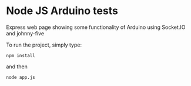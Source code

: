# Node JS Arduino tests

Express web page showing some functionality of Arduino using Socket.IO and johnny-five

To run the project, simply type:
```
npm install
```
and then
```
node app.js

